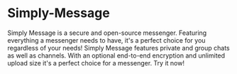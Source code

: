 # Simply-Message

Simply Message is a secure and open-source messenger. Featuring everything a messenger needs to have, it's a perfect choice for you regardless of your needs!
Simply Message features private and group chats as well as channels. With an optional end-to-end encryption and unlimited upload size it's a perfect choice for a messenger.
Try it now!
